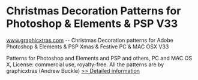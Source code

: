 # Christmas Decoration Patterns for Photoshop & Elements & PSP V33
www.graphicxtras.com -- Christmas Decoration patterns for Adobe Photoshop & Elements & PSP Xmas & Festive PC & MAC OSX V33

Patterns for Photoshop and Elements and PSP and others, PC and MAC OS X, License: commercial use, royalty-free. All the patterns are by graphicxtras (Andrew Buckle)
[>> Detailed information](https://secure.shareit.com/shareit/product.html?productid=300469053&affiliateid=200057808)